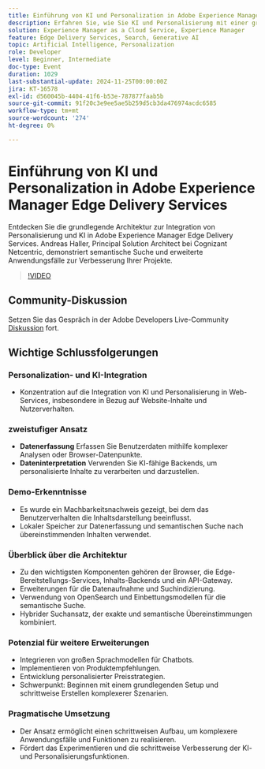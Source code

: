 ```yaml
---
title: Einführung von KI und Personalization in Adobe Experience Manager Edge Delivery Services
description: Erfahren Sie, wie Sie KI und Personalisierung mit einer grundlegenden Architektur, semantischen Suche und erweiterten Anwendungsfällen in Adobe Experience Manager Edge Delivery Services integrieren können. Dies zeigte Andreas Haller, Principal Solution Architect bei Cognizant Netcentric.
solution: Experience Manager as a Cloud Service, Experience Manager
feature: Edge Delivery Services, Search, Generative AI
topic: Artificial Intelligence, Personalization
role: Developer
level: Beginner, Intermediate
doc-type: Event
duration: 1029
last-substantial-update: 2024-11-25T00:00:00Z
jira: KT-16578
exl-id: d560045b-4404-41f6-b53e-787877faab5b
source-git-commit: 91f20c3e9ee5ae5b259d5cb3da476974acdc6585
workflow-type: tm+mt
source-wordcount: '274'
ht-degree: 0%

---
```


# Einführung von KI und Personalization in Adobe Experience Manager Edge Delivery Services

Entdecken Sie die grundlegende Architektur zur Integration von Personalisierung und KI in Adobe Experience Manager Edge Delivery Services. Andreas Haller, Principal Solution Architect bei Cognizant Netcentric, demonstriert semantische Suche und erweiterte Anwendungsfälle zur Verbesserung Ihrer Projekte.

>[!VIDEO](https://video.tv.adobe.com/v/3440415/?learn=on&enablevpops&captions=ger)

## Community-Diskussion

Setzen Sie das Gespräch in der Adobe Developers Live-Community [Diskussion](https://adobe.ly/3Z0PtJF) fort.

## Wichtige Schlussfolgerungen

### Personalization- und KI-Integration

* Konzentration auf die Integration von KI und Personalisierung in Web-Services, insbesondere in Bezug auf Website-Inhalte und Nutzerverhalten.

### zweistufiger Ansatz

* **Datenerfassung** Erfassen Sie Benutzerdaten mithilfe komplexer Analysen oder Browser-Datenpunkte.
* **Dateninterpretation** Verwenden Sie KI-fähige Backends, um personalisierte Inhalte zu verarbeiten und darzustellen.

### Demo-Erkenntnisse

* Es wurde ein Machbarkeitsnachweis gezeigt, bei dem das Benutzerverhalten die Inhaltsdarstellung beeinflusst.
* Lokaler Speicher zur Datenerfassung und semantischen Suche nach übereinstimmenden Inhalten verwendet.

### Überblick über die Architektur

* Zu den wichtigsten Komponenten gehören der Browser, die Edge-Bereitstellungs-Services, Inhalts-Backends und ein API-Gateway.
* Erweiterungen für die Datenaufnahme und Suchindizierung.
* Verwendung von OpenSearch und Einbettungsmodellen für die semantische Suche.
* Hybrider Suchansatz, der exakte und semantische Übereinstimmungen kombiniert.

### Potenzial für weitere Erweiterungen

* Integrieren von großen Sprachmodellen für Chatbots.
* Implementieren von Produktempfehlungen.
* Entwicklung personalisierter Preisstrategien.
* Schwerpunkt: Beginnen mit einem grundlegenden Setup und schrittweise Erstellen komplexerer Szenarien.

### Pragmatische Umsetzung

* Der Ansatz ermöglicht einen schrittweisen Aufbau, um komplexere Anwendungsfälle und Funktionen zu realisieren.
* Fördert das Experimentieren und die schrittweise Verbesserung der KI- und Personalisierungsfunktionen.
